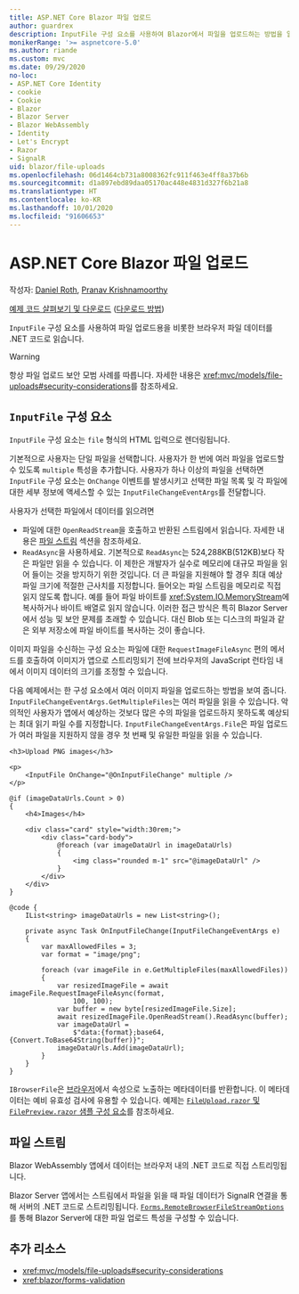 ```yaml
---
title: ASP.NET Core Blazor 파일 업로드
author: guardrex
description: InputFile 구성 요소를 사용하여 Blazor에서 파일을 업로드하는 방법을 알아봅니다.
monikerRange: '>= aspnetcore-5.0'
ms.author: riande
ms.custom: mvc
ms.date: 09/29/2020
no-loc:
- ASP.NET Core Identity
- cookie
- Cookie
- Blazor
- Blazor Server
- Blazor WebAssembly
- Identity
- Let's Encrypt
- Razor
- SignalR
uid: blazor/file-uploads
ms.openlocfilehash: 06d1464cb731a8008362fc911f463e4ff8a37b6b
ms.sourcegitcommit: d1a897ebd89daa05170ac448e4831d327f6b21a8
ms.translationtype: HT
ms.contentlocale: ko-KR
ms.lasthandoff: 10/01/2020
ms.locfileid: "91606653"
---
```

# <a name="aspnet-core-no-locblazor-file-uploads"></a>ASP.NET Core Blazor 파일 업로드

작성자: [Daniel Roth](https://github.com/danroth27), [Pranav Krishnamoorthy](https://github.com/pranavkm)

[예제 코드 살펴보기 및 다운로드](https://github.com/dotnet/AspNetCore.Docs/tree/master/aspnetcore/blazor/file-uploads/samples/) ([다운로드 방법](xref:index#how-to-download-a-sample))

`InputFile` 구성 요소를 사용하여 파일 업로드용을 비롯한 브라우저 파일 데이터를 .NET 코드로 읽습니다.

> [!WARNING]
> 항상 파일 업로드 보안 모범 사례를 따릅니다. 자세한 내용은 <xref:mvc/models/file-uploads#security-considerations>를 참조하세요.

## <a name="inputfile-component"></a>`InputFile` 구성 요소

`InputFile` 구성 요소는 `file` 형식의 HTML 입력으로 렌더링됩니다.

기본적으로 사용자는 단일 파일을 선택합니다. 사용자가 한 번에 여러 파일을 업로드할 수 있도록 `multiple` 특성을 추가합니다. 사용자가 하나 이상의 파일을 선택하면 `InputFile` 구성 요소는 `OnChange` 이벤트를 발생시키고 선택한 파일 목록 및 각 파일에 대한 세부 정보에 액세스할 수 있는 `InputFileChangeEventArgs`를 전달합니다.

사용자가 선택한 파일에서 데이터를 읽으려면

* 파일에 대한 `OpenReadStream`을 호출하고 반환된 스트림에서 읽습니다. 자세한 내용은 [파일 스트림](#file-streams) 섹션을 참조하세요.
* `ReadAsync`을 사용하세요. 기본적으로 `ReadAsync`는 524,288KB(512KB)보다 작은 파일만 읽을 수 있습니다. 이 제한은 개발자가 실수로 메모리에 대규모 파일을 읽어 들이는 것을 방지하기 위한 것입니다. 더 큰 파일을 지원해야 할 경우 최대 예상 파일 크기에 적절한 근사치를 지정합니다. 들어오는 파일 스트림을 메모리로 직접 읽지 않도록 합니다. 예를 들어 파일 바이트를 <xref:System.IO.MemoryStream>에 복사하거나 바이트 배열로 읽지 않습니다. 이러한 접근 방식은 특히 Blazor Server에서 성능 및 보안 문제를 초래할 수 있습니다. 대신 Blob 또는 디스크의 파일과 같은 외부 저장소에 파일 바이트를 복사하는 것이 좋습니다.

이미지 파일을 수신하는 구성 요소는 파일에 대한 `RequestImageFileAsync` 편의 메서드를 호출하여 이미지가 앱으로 스트리밍되기 전에 브라우저의 JavaScript 런타임 내에서 이미지 데이터의 크기를 조정할 수 있습니다.

다음 예제에서는 한 구성 요소에서 여러 이미지 파일을 업로드하는 방법을 보여 줍니다. `InputFileChangeEventArgs.GetMultipleFiles`는 여러 파일을 읽을 수 있습니다. 악의적인 사용자가 앱에서 예상하는 것보다 많은 수의 파일을 업로드하지 못하도록 예상되는 최대 읽기 파일 수를 지정합니다. `InputFileChangeEventArgs.File`은 파일 업로드가 여러 파일을 지원하지 않을 경우 첫 번째 및 유일한 파일을 읽을 수 있습니다.

```razor
<h3>Upload PNG images</h3>

<p>
    <InputFile OnChange="@OnInputFileChange" multiple />
</p>

@if (imageDataUrls.Count > 0)
{
    <h4>Images</h4>

    <div class="card" style="width:30rem;">
        <div class="card-body">
            @foreach (var imageDataUrl in imageDataUrls)
            {
                <img class="rounded m-1" src="@imageDataUrl" />
            }
        </div>
    </div>
}

@code {
    IList<string> imageDataUrls = new List<string>();

    private async Task OnInputFileChange(InputFileChangeEventArgs e)
    {
        var maxAllowedFiles = 3;
        var format = "image/png";

        foreach (var imageFile in e.GetMultipleFiles(maxAllowedFiles))
        {
            var resizedImageFile = await imageFile.RequestImageFileAsync(format, 
                100, 100);
            var buffer = new byte[resizedImageFile.Size];
            await resizedImageFile.OpenReadStream().ReadAsync(buffer);
            var imageDataUrl = 
                $"data:{format};base64,{Convert.ToBase64String(buffer)}";
            imageDataUrls.Add(imageDataUrl);
        }
    }
}
```

`IBrowserFile`은 [브라우저](https://developer.mozilla.org/docs/Web/API/File#Instance_properties)에서 속성으로 노출하는 메타데이터를 반환합니다. 이 메타데이터는 예비 유효성 검사에 유용할 수 있습니다. 예제는 [`FileUpload.razor` 및 `FilePreview.razor` 샘플 구성 요소](https://github.com/dotnet/AspNetCore.Docs/tree/master/aspnetcore/blazor/file-uploads/samples/)를 참조하세요.

## <a name="file-streams"></a>파일 스트림

Blazor WebAssembly 앱에서 데이터는 브라우저 내의 .NET 코드로 직접 스트리밍됩니다.

Blazor Server 앱에서는 스트림에서 파일을 읽을 때 파일 데이터가 SignalR 연결을 통해 서버의 .NET 코드로 스트리밍됩니다. [`Forms.RemoteBrowserFileStreamOptions`](https://github.com/dotnet/aspnetcore/blob/master/src/Components/Web/src/Forms/InputFile/RemoteBrowserFileStreamOptions.cs)를 통해 Blazor Server에 대한 파일 업로드 특성을 구성할 수 있습니다.

## <a name="additional-resources"></a>추가 리소스

* <xref:mvc/models/file-uploads#security-considerations>
* <xref:blazor/forms-validation>
